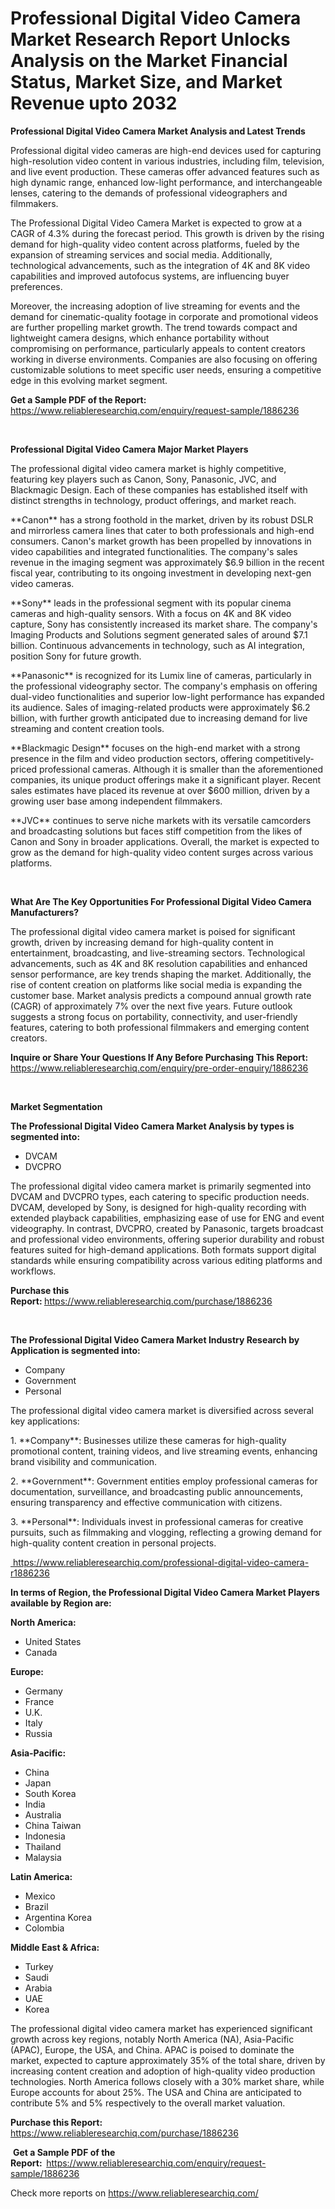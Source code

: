 <p><h1>Professional Digital Video Camera Market Research Report Unlocks Analysis on the Market Financial Status, Market Size, and Market Revenue upto 2032</h1></p><p><strong>Professional Digital Video Camera Market Analysis and Latest Trends</strong></p>
<p><p>Professional digital video cameras are high-end devices used for capturing high-resolution video content in various industries, including film, television, and live event production. These cameras offer advanced features such as high dynamic range, enhanced low-light performance, and interchangeable lenses, catering to the demands of professional videographers and filmmakers.</p><p>The Professional Digital Video Camera Market is expected to grow at a CAGR of 4.3% during the forecast period. This growth is driven by the rising demand for high-quality video content across platforms, fueled by the expansion of streaming services and social media. Additionally, technological advancements, such as the integration of 4K and 8K video capabilities and improved autofocus systems, are influencing buyer preferences.</p><p>Moreover, the increasing adoption of live streaming for events and the demand for cinematic-quality footage in corporate and promotional videos are further propelling market growth. The trend towards compact and lightweight camera designs, which enhance portability without compromising on performance, particularly appeals to content creators working in diverse environments. Companies are also focusing on offering customizable solutions to meet specific user needs, ensuring a competitive edge in this evolving market segment.</p></p>
<p><strong>Get a Sample PDF of the Report:&nbsp;</strong> <a href="https://www.reliableresearchiq.com/enquiry/request-sample/1886236?utm_campaign=1141&utm_medium=2&utm_source=Github&utm_content=ia&utm_term=22022025&utm_id=professional-digital-video-camera">https://www.reliableresearchiq.com/enquiry/request-sample/1886236</a></p>
<p>&nbsp;</p>
<p><strong>Professional Digital Video Camera Major Market Players</strong></p>
<p><p>The professional digital video camera market is highly competitive, featuring key players such as Canon, Sony, Panasonic, JVC, and Blackmagic Design. Each of these companies has established itself with distinct strengths in technology, product offerings, and market reach.</p><p>**Canon** has a strong foothold in the market, driven by its robust DSLR and mirrorless camera lines that cater to both professionals and high-end consumers. Canon's market growth has been propelled by innovations in video capabilities and integrated functionalities. The company's sales revenue in the imaging segment was approximately $6.9 billion in the recent fiscal year, contributing to its ongoing investment in developing next-gen video cameras.</p><p>**Sony** leads in the professional segment with its popular cinema cameras and high-quality sensors. With a focus on 4K and 8K video capture, Sony has consistently increased its market share. The company's Imaging Products and Solutions segment generated sales of around $7.1 billion. Continuous advancements in technology, such as AI integration, position Sony for future growth.</p><p>**Panasonic** is recognized for its Lumix line of cameras, particularly in the professional videography sector. The company's emphasis on offering dual-video functionalities and superior low-light performance has expanded its audience. Sales of imaging-related products were approximately $6.2 billion, with further growth anticipated due to increasing demand for live streaming and content creation tools.</p><p>**Blackmagic Design** focuses on the high-end market with a strong presence in the film and video production sectors, offering competitively-priced professional cameras. Although it is smaller than the aforementioned companies, its unique product offerings make it a significant player. Recent sales estimates have placed its revenue at over $600 million, driven by a growing user base among independent filmmakers.</p><p>**JVC** continues to serve niche markets with its versatile camcorders and broadcasting solutions but faces stiff competition from the likes of Canon and Sony in broader applications. Overall, the market is expected to grow as the demand for high-quality video content surges across various platforms.</p></p>
<p>&nbsp;</p>
<p><strong>What Are The Key Opportunities For Professional Digital Video Camera Manufacturers?</strong></p>
<p><p>The professional digital video camera market is poised for significant growth, driven by increasing demand for high-quality content in entertainment, broadcasting, and live-streaming sectors. Technological advancements, such as 4K and 8K resolution capabilities and enhanced sensor performance, are key trends shaping the market. Additionally, the rise of content creation on platforms like social media is expanding the customer base. Market analysis predicts a compound annual growth rate (CAGR) of approximately 7% over the next five years. Future outlook suggests a strong focus on portability, connectivity, and user-friendly features, catering to both professional filmmakers and emerging content creators.</p></p>
<p><strong>Inquire or Share Your Questions If Any Before Purchasing This Report:</strong> <a href="https://www.reliableresearchiq.com/enquiry/pre-order-enquiry/1886236?utm_campaign=1141&utm_medium=2&utm_source=Github&utm_content=ia&utm_term=22022025&utm_id=professional-digital-video-camera">https://www.reliableresearchiq.com/enquiry/pre-order-enquiry/1886236</a></p>
<p>&nbsp;</p>
<p><strong>Market Segmentation</strong></p>
<p><strong>The Professional Digital Video Camera Market Analysis by types is segmented into:</strong></p>
<p><ul><li>DVCAM</li><li>DVCPRO</li></ul></p>
<p><p>The professional digital video camera market is primarily segmented into DVCAM and DVCPRO types, each catering to specific production needs. DVCAM, developed by Sony, is designed for high-quality recording with extended playback capabilities, emphasizing ease of use for ENG and event videography. In contrast, DVCPRO, created by Panasonic, targets broadcast and professional video environments, offering superior durability and robust features suited for high-demand applications. Both formats support digital standards while ensuring compatibility across various editing platforms and workflows.</p></p>
<p><strong>Purchase this Report:&nbsp;</strong><a href="https://www.reliableresearchiq.com/purchase/1886236?utm_campaign=1141&utm_medium=2&utm_source=Github&utm_content=ia&utm_term=22022025&utm_id=professional-digital-video-camera">https://www.reliableresearchiq.com/purchase/1886236</a></p>
<p>&nbsp;</p>
<p><strong>The Professional Digital Video Camera Market Industry Research by Application is segmented into:</strong></p>
<p><ul><li>Company</li><li>Government</li><li>Personal</li></ul></p>
<p><p>The professional digital video camera market is diversified across several key applications: </p><p>1. **Company**: Businesses utilize these cameras for high-quality promotional content, training videos, and live streaming events, enhancing brand visibility and communication.</p><p>   </p><p>2. **Government**: Government entities employ professional cameras for documentation, surveillance, and broadcasting public announcements, ensuring transparency and effective communication with citizens.</p><p>3. **Personal**: Individuals invest in professional cameras for creative pursuits, such as filmmaking and vlogging, reflecting a growing demand for high-quality content creation in personal projects.</p></p>
<p><a href="https://www.reliableresearchiq.com/professional-digital-video-camera-r1886236?utm_campaign=1141&utm_medium=2&utm_source=Github&utm_content=ia&utm_term=22022025&utm_id=professional-digital-video-camera">&nbsp;https://www.reliableresearchiq.com/professional-digital-video-camera-r1886236</a></p>
<p><strong>In terms of Region, the Professional Digital Video Camera Market Players available by Region are:</strong></p>
<p>
    <p> <strong> North America: </strong>
        <ul>
            <li>United States</li>
            <li>Canada</li>
        </ul>
        </p> 
    <p> <strong> Europe: </strong>
        <ul>
            <li>Germany</li>
            <li>France</li>
            <li>U.K.</li>
            <li>Italy</li>
            <li>Russia</li>
        </ul>
        </p> 
    <p> <strong> Asia-Pacific: </strong>
        <ul>
            <li>China</li>
            <li>Japan</li>
            <li>South Korea</li>
            <li>India</li>
            <li>Australia</li>
            <li>China Taiwan</li>
            <li>Indonesia</li>
            <li>Thailand</li>
            <li>Malaysia</li>
        </ul>
        </p> 
    <p> <strong> Latin America: </strong>
        <ul>
            <li>Mexico</li>
            <li>Brazil</li>
            <li>Argentina Korea</li>
            <li>Colombia</li>
        </ul>
        </p> 
    <p> <strong> Middle East & Africa: </strong>
        <ul>
            <li>Turkey</li>
            <li>Saudi</li>
            <li>Arabia</li>
            <li>UAE</li>
            <li>Korea</li>
        </ul>
    </p>
    </p>
<p><p>The professional digital video camera market has experienced significant growth across key regions, notably North America (NA), Asia-Pacific (APAC), Europe, the USA, and China. APAC is poised to dominate the market, expected to capture approximately 35% of the total share, driven by increasing content creation and adoption of high-quality video production technologies. North America follows closely with a 30% market share, while Europe accounts for about 25%. The USA and China are anticipated to contribute 5% and 5% respectively to the overall market valuation.</p></p>
<p><strong>Purchase this Report: </strong><a href="https://www.reliableresearchiq.com/purchase/1886236?utm_campaign=1141&utm_medium=2&utm_source=Github&utm_content=ia&utm_term=22022025&utm_id=professional-digital-video-camera">https://www.reliableresearchiq.com/purchase/1886236</a></p>
<p>&nbsp;<strong>Get a Sample PDF of the Report:&nbsp;&nbsp;</strong><a href="https://www.reliableresearchiq.com/enquiry/request-sample/1886236?utm_campaign=1141&utm_medium=2&utm_source=Github&utm_content=ia&utm_term=22022025&utm_id=professional-digital-video-camera">https://www.reliableresearchiq.com/enquiry/request-sample/1886236</a></p>
<p><strong></strong></p>
<p>Check more reports on <a href="https://www.reliableresearchiq.com/?utm_campaign=1141&utm_medium=2&utm_source=Github&utm_content=ia&utm_term=22022025&utm_id=professional-digital-video-camera">https://www.reliableresearchiq.com/</a></p>